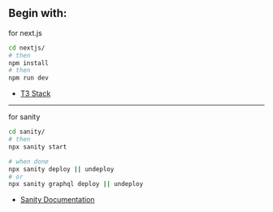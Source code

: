 ## Begin with:

for next.js
```bash
cd nextjs/
# then
npm install
# then
npm run dev
```
- [T3 Stack](https://create.t3.gg/)

---

for sanity
```bash
cd sanity/
# then
npx sanity start

# when done
npx sanity deploy || undeploy
# or
npx sanity graphql deploy || undeploy
```
- [Sanity Documentation](https://www.sanity.io/docs/introduction/getting-started?utm_source=readme)
